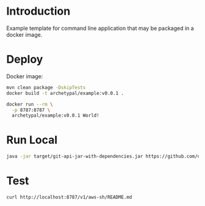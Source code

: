 # Introduction

Example template for command line application that may be packaged in a docker image.

# Deploy

Docker image:

```bash
mvn clean package -DskipTests
docker build -t archetypal/example:v0.0.1 .
```

```bash
docker run --rm \
  -p 8787:8787 \
  archetypal/example:v0.0.1 World!
```

# Run Local

```bash
java -jar target/git-api-jar-with-dependencies.jar https://github.com/dockcmd/aws-sh
```

# Test

```bash
curl http://localhost:8787/v1/aws-sh/README.md
```